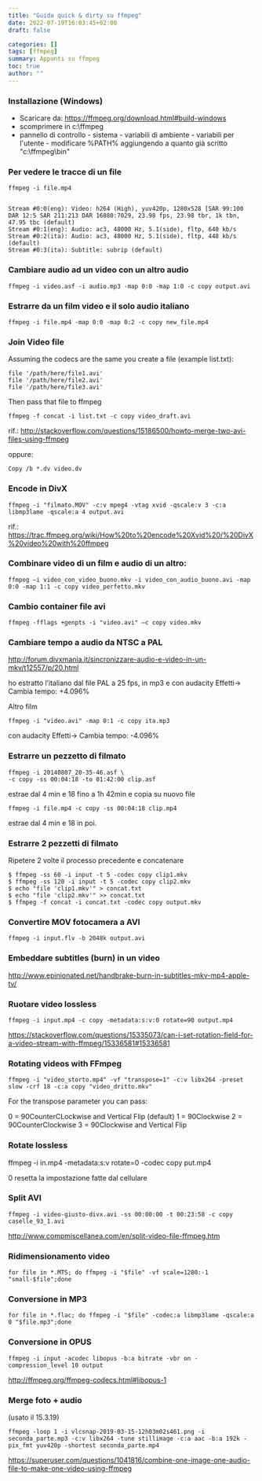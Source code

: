 ```yaml
---
title: "Guida quick & dirty su ffmpeg"
date: 2022-07-19T16:03:45+02:00
draft: false

categories: []
tags: [ffmpeg]
summary: Appunti su ffmpeg
toc: true
author: ""
---
```


### Installazione (Windows)

- Scaricare da: https://ffmpeg.org/download.html#build-windows
- scomprimere in c:\ffmpeg
- pannello di controllo - sistema - variabili di ambiente - variabili per l'utente - modificare %PATH% aggiungendo a quanto già scritto "c:\ffmpeg\bin"

### Per vedere le tracce di un file

```
ffmpeg -i file.mp4 


Stream #0:0(eng): Video: h264 (High), yuv420p, 1280x528 [SAR 99:100 DAR 12:5 SAR 211:213 DAR 16880:7029, 23.98 fps, 23.98 tbr, 1k tbn, 47.95 tbc (default)
Stream #0:1(eng): Audio: ac3, 48000 Hz, 5.1(side), fltp, 640 kb/s
Stream #0:2(ita): Audio: ac3, 48000 Hz, 5.1(side), fltp, 448 kb/s (default)
Stream #0:3(ita): Subtitle: subrip (default)
```
### Cambiare audio ad un video con un altro audio

```
ffmpeg -i video.asf -i audio.mp3 -map 0:0 -map 1:0 -c copy output.avi
```

### Estrarre da un film video e il solo audio italiano

```
ffmpeg -i file.mp4 -map 0:0 -map 0:2 -c copy new_file.mp4
```

### Join Video file

Assuming the codecs are the same you create a file (example list.txt):
```
file '/path/here/file1.avi'
file '/path/here/file2.avi'
file '/path/here/file3.avi'
```
Then pass that file to ffmpeg
```
ffmpeg -f concat -i list.txt -c copy video_draft.avi
```
rif.: http://stackoverflow.com/questions/15186500/howto-merge-two-avi-files-using-ffmpeg

oppure:
```
Copy /b *.dv video.dv
```

### Encode in DivX

```
ffmpeg -i "filmato.MOV" -c:v mpeg4 -vtag xvid -qscale:v 3 -c:a libmp3lame -qscale:a 4 output.avi
```

rif.: https://trac.ffmpeg.org/wiki/How%20to%20encode%20Xvid%20/%20DivX%20video%20with%20ffmpeg

### Combinare video di un film e audio di un altro:

```
ffmpeg –i video_con_video_buono.mkv -i video_con_audio_buono.avi -map 0:0 -map 1:1 -c copy video_perfetto.mkv
```

### Cambio container file avi

```
ffmpeg -fflags +genpts -i "video.avi" –c copy video.mkv
```

### Cambiare tempo a audio da NTSC a PAL

http://forum.divxmania.it/sincronizzare-audio-e-video-in-un-mkv/t12557/p/20.html

ho estratto l’italiano dal file PAL a 25 fps, in mp3 e con audacity Effetti-> Cambia tempo: +4.096%

Altro film
```
ffmpeg -i "video.avi" -map 0:1 -c copy ita.mp3
```
con audacity Effetti-> Cambia tempo: -4.096%

### Estrarre un pezzetto di filmato
```
ffmpeg -i 20140807_20-35-46.asf \
-c copy -ss 00:04:18 -to 01:42:00 clip.asf
```
estrae dal 4 min e 18 fino a 1h 42min e copia su nuovo file
```
ffmpeg -i file.mp4 -c copy -ss 00:04:18 clip.mp4
```
estrae dal 4 min e 18 in poi.

### Estrarre 2 pezzetti di filmato

Ripetere 2 volte il processo precedente e concatenare
```
$ ffmpeg -ss 60 -i input -t 5 -codec copy clip1.mkv
$ ffmpeg -ss 120 -i input -t 5 -codec copy clip2.mkv
$ echo "file 'clip1.mkv'" > concat.txt
$ echo "file 'clip2.mkv'" >> concat.txt
$ ffmpeg -f concat -i concat.txt -codec copy output.mkv
```

### Convertire MOV fotocamera a AVI

```
ffmpeg -i input.flv -b 2048k output.avi
```

### Embeddare subtitles (burn) in un video

http://www.epinionated.net/handbrake-burn-in-subtitles-mkv-mp4-apple-tv/

### Ruotare video lossless

```
ffmpeg -i input.mp4 -c copy -metadata:s:v:0 rotate=90 output.mp4
```

https://stackoverflow.com/questions/15335073/can-i-set-rotation-field-for-a-video-stream-with-ffmpeg/15336581#15336581

### Rotating videos with FFmpeg

```
ffmpeg -i "video_storto.mp4" -vf "transpose=1" -c:v libx264 -preset slow -crf 18 -c:a copy "video_dritto.mkv"
```
For the transpose parameter you can pass:

0 = 90CounterCLockwise and Vertical Flip (default)
1 = 90Clockwise
2 = 90CounterClockwise
3 = 90Clockwise and Vertical Flip

### Rotate lossless
ffmpeg -i in.mp4 -metadata:s:v rotate=0 -codec copy put.mp4

0 resetta la impostazione fatte dal cellulare

### Split AVI
```
ffmpeg -i video-giusto-divx.avi -ss 00:00:00 -t 00:23:58 -c copy caselle_93_1.avi
```
http://www.compmiscellanea.com/en/split-video-file-ffmpeg.htm


### Ridimensionamento video
```
for file in *.MTS; do ffmpeg -i "$file" -vf scale=1280:-1 "small-$file";done
```

### Conversione in MP3
```
for file in *.flac; do ffmpeg -i "$file" -codec:a libmp3lame -qscale:a 0 "$file.mp3";done
```
### Conversione in OPUS
```
ffmpeg -i input -acodec libopus -b:a bitrate -vbr on -compression_level 10 output
```
http://ffmpeg.org/ffmpeg-codecs.html#libopus-1

### Merge foto + audio

(usato il 15.3.19)
```
ffmpeg -loop 1 -i vlcsnap-2019-03-15-12h03m02s461.png -i seconda_parte.mp3 -c:v libx264 -tune stillimage -c:a aac -b:a 192k -pix_fmt yuv420p -shortest seconda_parte.mp4
```
https://superuser.com/questions/1041816/combine-one-image-one-audio-file-to-make-one-video-using-ffmpeg

